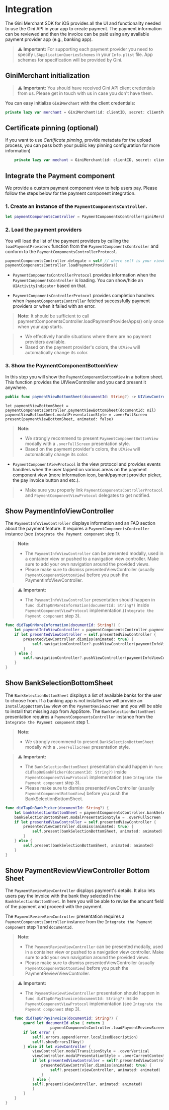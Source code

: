 Integration
=============================

The Gini Merchant SDK for iOS provides all the UI and functionality needed to use the Gini API in your app to create payment. The payment information can be reviewed and then the invoice can be paid using any available payment provider app (e.g., banking app).

> ⚠️  **Important:**
For supporting each payment provider you need to specify `LSApplicationQueriesSchemes` in your `Info.plist` file. App schemes for specification will be provided by Gini.


## GiniMerchant initialization

> ⚠️  **Important:**
You should have received Gini API client credentials from us. Please get in touch with us in case you don't have them.

You can easy initialize `GiniMerchant` with the client credentials:

```swift
private lazy var merchant = GiniMerchant(id: clientID, secret: clientPassword, domain: clientDomain)
```

## Certificate pinning (optional)

If you want to use _Certificate pinning_, provide metadata for the upload process, you can pass both your public key pinning configuration for more information)
```swift
    private lazy var mechant = GiniMerchant(id: clientID, secret: clientPassword, domain: clientDomain, pinningConfig: ["PinnedDomains" : ["PublicKeyHashes"]])
```


## Integrate the Payment component

We provide a custom payment component view to help users pay.
Please follow the steps below for the payment component integration.

### 1. Create an instance of the `PaymentComponentsController`.

```swift
let paymentComponentsController = PaymentComponentsController(giniMerchant: merchant)
```

### 2. Load the payment providers

You will load the list of the payment providers by calling the `loadPaymentProviders` function from the `PaymentComponentsController` and conform to the `PaymentComponentsControllerProtocol`.

```swift
paymentComponentsController.delegate = self // where self is your viewController
paymentComponentsController.loadPaymentProviders()
```

* `PaymentComponentsControllerProtocol` provides information when the `PaymentComponentsController` is loading.
You can show/hide an `UIActivityIndicator` based on that.

* `PaymentComponentsControllerProtocol` provides completion handlers when `PaymentComponentsController` fetched successfully payment providers or when it failed with an error.

>  **Note:**
It should be sufficient to call paymentComponentsController.loadPaymentProviderApps() only once when your app starts.

> - We effectively handle situations where there are no payment providers available.
> - Based on the payment provider's colors, the `UIView` will automatically change its color.

### 3. Show the PaymentComponentBottomView

In this step you will show the `PaymentComponentBottomView` in a bottom sheet.
This function provides the UIViewController and you cand present it anywhere.

```swift
public func paymentViewBottomSheet(documentId: String?) -> UIViewController 
```

```
let paymentViewBottomSheet = paymentComponentsController.paymentViewBottomSheet(documentId: nil)
paymentViewBottomSheet.modalPresentationStyle = .overFullScreen
present(paymentViewBottomSheet, animated: false)
```

> **Note:** 
> - We strongly recommend to present `PaymentComponentBottomView` modally with a `.overFullScreen` presentation style.
> - Based on the payment provider's colors, the `UIView` will automatically change its color.

* `PaymentComponentViewProtocol` is the view protocol and provides events handlers when the user tapped on various areas on the payment component view (more information icon, bank/payment provider picker, the pay invoice button and etc.).

> - Make sure you properly link `PaymentComponentsControllerProtocol` and `PaymentComponentViewProtocol` delegates to get notified.

## Show PaymentInfoViewController

The `PaymentInfoViewController` displays information and an FAQ section about the payment feature.
It requires a `PaymentComponentsController` instance (see `Integrate the Payment component` step 1).

> **Note:** 
> - The `PaymentInfoViewController` can be presented modally, used in a container view or pushed to a navigation view controller. Make sure to add your own navigation around the provided views.
> - Please make sure to dismiss presentedViewController (usually `PaymentComponentBottomView`) before you push the PaymentInfoViewController.

> ⚠️  **Important:**
> - The `PaymentInfoViewController` presentation should happen in `func didTapOnMoreInformation(documentId: String?)` inside
`PaymentComponentViewProtocol` implementation.(`Integrate the Payment component` step 3).

```swift
func didTapOnMoreInformation(documentId: String?) {
    let paymentInfoViewController = paymentComponentsController.paymentInfoViewController()
    if let presentedViewController = self.presentedViewController {
        presentedViewController.dismiss(animated: true) {
            self.navigationController?.pushViewController(paymentInfoViewController, animated: true)
        }
    } else {
        self.navigationController?.pushViewController(paymentInfoViewController, animated: true)
    }
}
 ```

## Show BankSelectionBottomSheet

The `BankSelectionBottomSheet` displays a list of available banks for the user to choose from.
If a banking app is not installed we will provide an `InstallAppBottomView` view on the `PaymentReviewScreen` and you will be able to install that missing app from AppStore.
The `BankSelectionBottomSheet` presentation requires a `PaymentComponentsController` instance from the `Integrate the Payment component` step 1.

> **Note:** 
> - We strongly recommend to present `BankSelectionBottomSheet` modally with a `.overFullScreen` presentation style.

> ⚠️  **Important:**
> - The `BankSelectionBottomSheet` presentation should happen in `func didTapOnBankPicker(documentId: String?)` inside
`PaymentComponentViewProtocol` implementation (see `Integrate the Payment component` step 3).
> - Please make sure to dismiss presentedViewController (usually `PaymentComponentBottomView`) before you push the BankSelectionBottomSheet.

```swift
func didTapOnBankPicker(documentId: String?) {
    let bankSelectionBottomSheet = paymentComponentsController.bankSelectionBottomSheet()
    bankSelectionBottomSheet.modalPresentationStyle = .overFullScreen
    if let presentedViewController = self.presentedViewController {
        presentedViewController.dismiss(animated: true) {
            self.present(bankSelectionBottomSheet, animated: animated)
        }
    } else {
        self.present(bankSelectionBottomSheet, animated: animated)
    }
}
 ```

## Show PaymentReviewViewController Bottom Sheet

The `PaymentReviewViewController` displays payment's details. It also lets users pay the invoice with the bank they selected in the `BankSelectionBottomSheet`. In here you will be able to revise the amount field of the payment and proceed with the payment.

The `PaymentReviewViewController` presentation requires a `PaymentComponentsController` instance from the `Integrate the Payment component` step 1 and `documentId`.

> **Note:** 
> - The `PaymentReviewViewController` can be presented modally, used in a container view or pushed to a navigation view controller. Make sure to add your own navigation around the provided views.
> - Please make sure to dismiss presentedViewController (usually `PaymentComponentBottomView`) before you push the PaymentReviewViewController.

> ⚠️  **Important:**
> - The `PaymentReviewViewController` presentation should happen in `func didTapOnPayInvoice(documentId: String?)` inside
`PaymentComponentViewProtocol` implementation (see `Integrate the Payment component` step 3).

```swift
    func didTapOnPayInvoice(documentId: String?) {
        guard let documentId else { return }
                    paymentComponentsController.loadPaymentReviewScreenFor(documentId: documentId, paymentInfo: obtainPaymentInfo(), trackingDelegate: self) { [weak self] viewController, error in
        if let error {
            self?.errors.append(error.localizedDescription)
            self?.showErrorsIfAny()
        } else if let viewController {
            viewController.modalTransitionStyle = .coverVertical
            viewController.modalPresentationStyle = .overCurrentContext
            if let presentedViewController = self?.presentedViewController {
                presentedViewController.dismiss(animated: true) {
                    self?.present(viewController, animated: animated)
                }
            } else {
            self?.present(viewController, animated: animated)
            }
        }
    }
}
```
